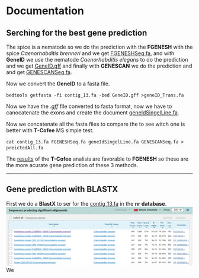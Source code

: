 # Documentation

## Serching for the best gene prediction
The spice is a nematode so we do the prediction with the **FGENESH** 
with the spice *Caenorhabditis brenneri* and we get [FGENESHSeq.fa](FGENESHSeq.fa), and with **GeneID** we use the nematode *Caenorhabditis elegans* to do the prediction and we get [GeneID.gff](GeneID.gff) and finally with **GENESCAN** we do the prediction and and get [GENESCANSeq.fa](GENESCANSeq.fa).

Now we convert the **GeneID** to a fasta file.

~~~
bedtools getfasta -fi contig_13.fa -bed GeneID.gff >geneID_Trans.fa
~~~

Now we have the *.gff* file converted to fasta format, now we have to canocatenate the exons and create the document [geneIdSingelLine.fa](geneIdSingelLine.fa).

Now we concatenate all the fasta files to compare the to see witch one is better with **T-Cofee** MS simple test.

~~~
cat contig_13.fa FGENESHSeq.fa geneIdSingelLine.fa GENESCANSeq.fa > preictedAll.fa
~~~

The [results](results1.html) of the **T-Cofee** analisis are favorable to **FGENESH** so these are the more acurate gene prediction of these 3 methods.
___
## Gene prediction with BLASTX
First we do a **BlastX** to ser for the [contig_13.fa](contig_13.fa) in the **nr database**.
![Blast result](res_blast.png)
We 



